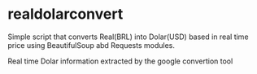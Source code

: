 # realdolarconvert
Simple script that converts Real(BRL) into Dolar(USD) based in real time price using BeautifulSoup abd Requests modules.

Real time Dolar information extracted by the google convertion tool
